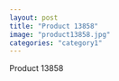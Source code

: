 ```yaml
---
layout: post
title: "Product 13858"
image: "product13858.jpg"
categories: "category1"
---
```

Product 13858
